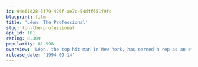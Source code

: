 ```yaml
---
id: 94e61d28-3f79-426f-ae7c-54dff651f9fd
blueprint: film
title: 'Léon: The Professional'
slug: lon-the-professional
api_id: 101
rating: 8.309
popularity: 61.998
overview: 'Léon, the top hit man in New York, has earned a rep as an effective "cleaner". But when his next-door neighbors are wiped out by a loose-cannon DEA agent, he becomes the unwilling custodian of 12-year-old Mathilda. Before long, Mathilda''s thoughts turn to revenge, and she considers following in Léon''s footsteps.'
release_date: '1994-09-14'
---
```

